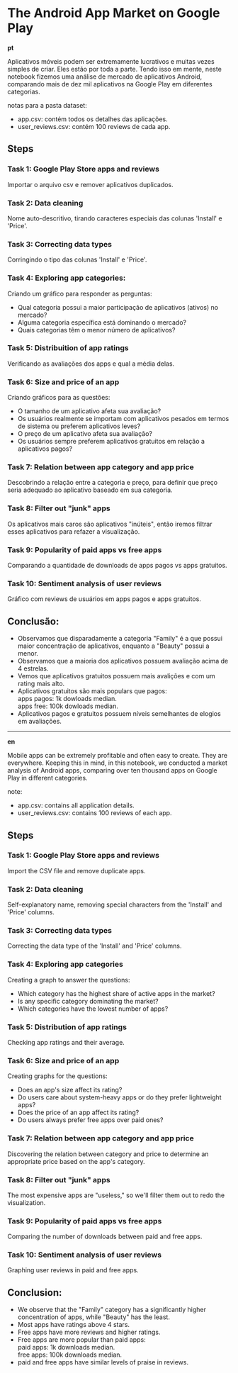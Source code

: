 # The Android App Market on Google Play

**pt**

Aplicativos móveis podem ser extremamente lucrativos e muitas vezes simples de criar. Eles estão por toda a parte. Tendo isso em mente, neste notebook fizemos uma análise de mercado de aplicativos Android, comparando mais de dez mil aplicativos na Google Play em diferentes categorias. 

notas para a pasta dataset:
- app.csv: contém todos os detalhes das aplicações.
- user_reviews.csv: contém 100 reviews de cada app.

## Steps
### Task 1: Google Play Store apps and reviews
Importar o arquivo csv e remover aplicativos duplicados.

### Task 2: Data cleaning
Nome auto-descritivo, tirando caracteres especiais das colunas 'Install' e 'Price'.

### Task 3: Correcting data types
Corringindo o tipo das colunas 'Install' e 'Price'.

### Task 4: Exploring app categories:
Criando um gráfico para responder as perguntas:
- Qual categoria possui a maior participação de aplicativos (ativos) no mercado?
- Alguma categoria específica está dominando o mercado?
- Quais categorias têm o menor número de aplicativos?

### Task 5: Distribuition of app ratings
Verificando as avaliações dos apps e qual a média delas.

### Task 6: Size and price of an app
Criando gráficos para as questões:
- O tamanho de um aplicativo afeta sua avaliação?
- Os usuários realmente se importam com aplicativos pesados em termos de sistema ou preferem aplicativos leves?
- O preço de um aplicativo afeta sua avaliação?
- Os usuários sempre preferem aplicativos gratuitos em relação a aplicativos pagos?

### Task 7: Relation between app category and app price
Descobrindo a relação entre a categoria e preço, para definir que preço seria adequado ao aplicativo baseado em sua categoria.

### Task 8: Filter out "junk" apps
Os aplicativos mais caros são aplicativos "inúteis", então iremos filtrar esses aplicativos para refazer a visualização.

### Task 9: Popularity of paid apps vs free apps
Comparando a quantidade de downloads de apps pagos vs apps gratuitos.

### Task 10: Sentiment analysis of user reviews
Gráfico com reviews de usuários em apps pagos e apps gratuitos.


## Conclusão:
- Observamos que disparadamente a categoria "Family" é a que possui maior concentração de aplicativos, enquanto a "Beauty" possui a menor.
- Observamos que a maioria dos aplicativos possuem avaliação acima de 4 estrelas.
- Vemos que aplicativos gratuitos possuem mais avalições e com um rating mais alto.
- Aplicativos gratuitos são mais populars que pagos:<br>
	apps pagos: 1k dowloads median.<br>
	apps free: 100k dowloads median.<br>
- Aplicativos pagos e gratuitos possuem níveis semelhantes de elogios em avaliações.


---------------------

**en**

Mobile apps can be extremely profitable and often easy to create. They are everywhere. Keeping this in mind, in this notebook, we conducted a market analysis of Android apps, comparing over ten thousand apps on Google Play in different categories.

note:
- app.csv: contains all application details.
- user_reviews.csv: contains 100 reviews of each app.

## Steps
### Task 1: Google Play Store apps and reviews
Import the CSV file and remove duplicate apps.

### Task 2: Data cleaning
Self-explanatory name, removing special characters from the 'Install' and 'Price' columns.

### Task 3: Correcting data types
Correcting the data type of the 'Install' and 'Price' columns.

### Task 4: Exploring app categories
Creating a graph to answer the questions:
- Which category has the highest share of active apps in the market?
- Is any specific category dominating the market?
- Which categories have the lowest number of apps?

### Task 5: Distribution of app ratings
Checking app ratings and their average.

### Task 6: Size and price of an app
Creating graphs for the questions:
- Does an app's size affect its rating?
- Do users care about system-heavy apps or do they prefer lightweight apps?
- Does the price of an app affect its rating?
- Do users always prefer free apps over paid ones?

### Task 7: Relation between app category and app price
Discovering the relation between category and price to determine an appropriate price based on the app's category.

### Task 8: Filter out "junk" apps
The most expensive apps are "useless," so we'll filter them out to redo the visualization.

### Task 9: Popularity of paid apps vs free apps
Comparing the number of downloads between paid and free apps.

### Task 10: Sentiment analysis of user reviews
Graphing user reviews in paid and free apps.

## Conclusion:
- We observe that the "Family" category has a significantly higher concentration of apps, while "Beauty" has the least.
- Most apps have ratings above 4 stars.
- Free apps have more reviews and higher ratings.
- Free apps are more popular than paid apps:<br>
  paid apps: 1k downloads median.<br>
  free apps: 100k downloads median.<br>
- paid and free apps have similar levels of praise in reviews.

